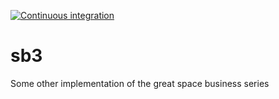[![Continuous integration](https://github.com/kajmaj87/sb3/actions/workflows/main.yml/badge.svg?event=push)](https://github.com/kajmaj87/sb3/actions/workflows/main.yml)

# sb3
Some other implementation of the great space business series

